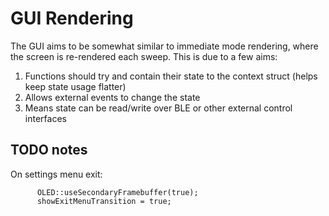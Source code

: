 # GUI Rendering

The GUI aims to be somewhat similar to immediate mode rendering, where the screen is re-rendered each sweep.
This is due to a few aims:

1. Functions should try and contain their state to the context struct (helps keep state usage flatter)
2. Allows external events to change the state
3. Means state can be read/write over BLE or other external control interfaces

## TODO notes

On settings menu exit:

```
      OLED::useSecondaryFramebuffer(true);
      showExitMenuTransition = true;

```
